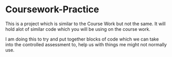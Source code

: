 # Coursework-Practice
This is a project which is similar to the Course Work but not the same.
It will hold alot of similar code which you will be using on the course work.

I am doing this to try and put together blocks of code which we can take into the controlled assessment to, 
help us with things me might not normally use.
